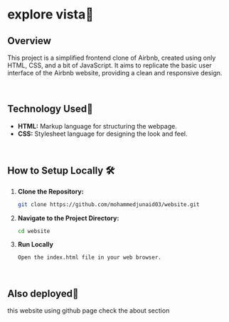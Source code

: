 # explore vista🏡



## Overview
This project is a simplified frontend clone of Airbnb, created using only HTML, CSS, and a bit of JavaScript. It aims to replicate the basic user interface of the Airbnb website, providing a clean and responsive design.

<br>

## Technology Used🚀

- **HTML:** Markup language for structuring the webpage.
- **CSS:** Stylesheet language for designing the look and feel.


<br>

## How to Setup Locally 🛠️

1. **Clone the Repository:**
   ```bash
   git clone https://github.com/mohammedjunaid03/website.git

2. **Navigate to the Project Directory:**
   ```bash
   cd website

3. **Run Locally**
   ```bash
   Open the index.html file in your web browser.

  <br>
   
## Also deployed🚀
 this website using github page check the about section



